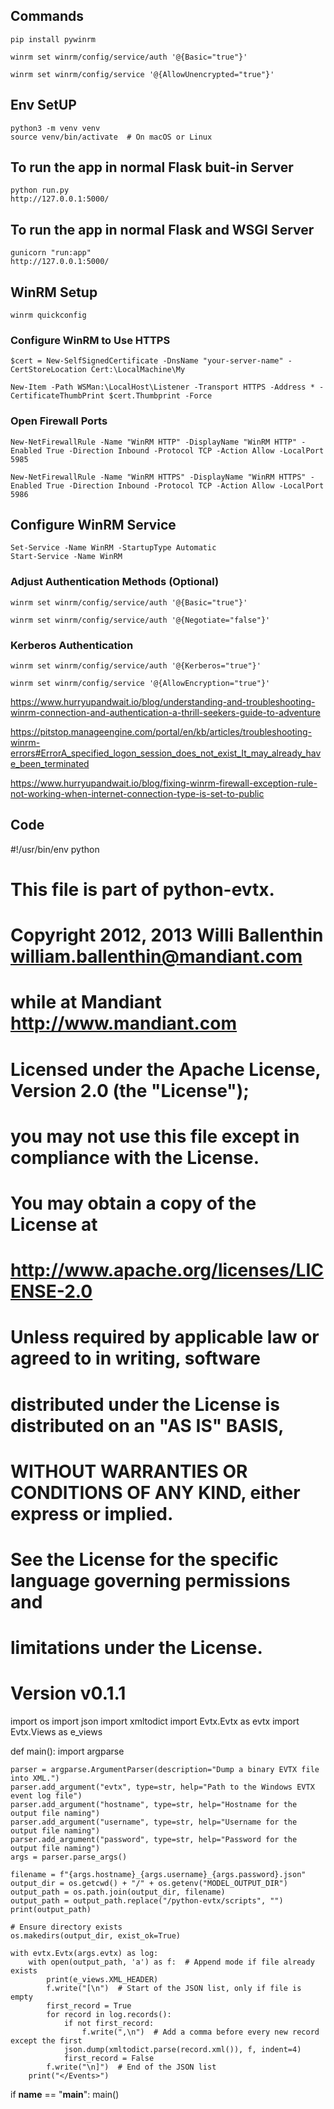 ## Commands
    pip install pywinrm

    winrm set winrm/config/service/auth '@{Basic="true"}'

    winrm set winrm/config/service '@{AllowUnencrypted="true"}'

## Env SetUP
    python3 -m venv venv
    source venv/bin/activate  # On macOS or Linux


## To run the app in normal Flask buit-in Server
    python run.py
    http://127.0.0.1:5000/

## To run the app in normal Flask and WSGI Server
    gunicorn "run:app"
    http://127.0.0.1:5000/

## WinRM Setup
    winrm quickconfig

### Configure WinRM to Use HTTPS
    $cert = New-SelfSignedCertificate -DnsName "your-server-name" -CertStoreLocation Cert:\LocalMachine\My

    New-Item -Path WSMan:\LocalHost\Listener -Transport HTTPS -Address * -CertificateThumbPrint $cert.Thumbprint -Force

### Open Firewall Ports
    New-NetFirewallRule -Name "WinRM HTTP" -DisplayName "WinRM HTTP" -Enabled True -Direction Inbound -Protocol TCP -Action Allow -LocalPort 5985

    New-NetFirewallRule -Name "WinRM HTTPS" -DisplayName "WinRM HTTPS" -Enabled True -Direction Inbound -Protocol TCP -Action Allow -LocalPort 5986

## Configure WinRM Service
    Set-Service -Name WinRM -StartupType Automatic
    Start-Service -Name WinRM


### Adjust Authentication Methods (Optional)
    winrm set winrm/config/service/auth '@{Basic="true"}'

    winrm set winrm/config/service/auth '@{Negotiate="false"}'

### Kerberos Authentication
    winrm set winrm/config/service/auth '@{Kerberos="true"}'

    winrm set winrm/config/service '@{AllowEncryption="true"}'

https://www.hurryupandwait.io/blog/understanding-and-troubleshooting-winrm-connection-and-authentication-a-thrill-seekers-guide-to-adventure

https://pitstop.manageengine.com/portal/en/kb/articles/troubleshooting-winrm-errors#ErrorA_specified_logon_session_does_not_exist_It_may_already_have_been_terminated

https://www.hurryupandwait.io/blog/fixing-winrm-firewall-exception-rule-not-working-when-internet-connection-type-is-set-to-public


## Code

#!/usr/bin/env python
#    This file is part of python-evtx.
#
#   Copyright 2012, 2013 Willi Ballenthin <william.ballenthin@mandiant.com>
#                    while at Mandiant <http://www.mandiant.com>
#
#   Licensed under the Apache License, Version 2.0 (the "License");
#   you may not use this file except in compliance with the License.
#   You may obtain a copy of the License at
#
#       http://www.apache.org/licenses/LICENSE-2.0
#
#   Unless required by applicable law or agreed to in writing, software
#   distributed under the License is distributed on an "AS IS" BASIS,
#   WITHOUT WARRANTIES OR CONDITIONS OF ANY KIND, either express or implied.
#   See the License for the specific language governing permissions and
#   limitations under the License.
#
#   Version v0.1.1
import os
import json
import xmltodict
import Evtx.Evtx as evtx
import Evtx.Views as e_views

def main():
    import argparse

    parser = argparse.ArgumentParser(description="Dump a binary EVTX file into XML.")
    parser.add_argument("evtx", type=str, help="Path to the Windows EVTX event log file")
    parser.add_argument("hostname", type=str, help="Hostname for the output file naming")
    parser.add_argument("username", type=str, help="Username for the output file naming")
    parser.add_argument("password", type=str, help="Password for the output file naming")
    args = parser.parse_args()

    filename = f"{args.hostname}_{args.username}_{args.password}.json"
    output_dir = os.getcwd() + "/" + os.getenv("MODEL_OUTPUT_DIR")
    output_path = os.path.join(output_dir, filename)
    output_path = output_path.replace("/python-evtx/scripts", "")
    print(output_path)

    # Ensure directory exists
    os.makedirs(output_dir, exist_ok=True)

    with evtx.Evtx(args.evtx) as log:
        with open(output_path, 'a') as f:  # Append mode if file already exists
            print(e_views.XML_HEADER)
            f.write("[\n")  # Start of the JSON list, only if file is empty
            first_record = True
            for record in log.records():
                if not first_record:
                    f.write(",\n")  # Add a comma before every new record except the first
                json.dump(xmltodict.parse(record.xml()), f, indent=4)
                first_record = False
            f.write("\n]")  # End of the JSON list
        print("</Events>")

if __name__ == "__main__":
    main()




